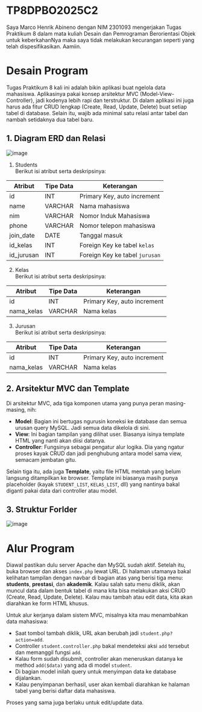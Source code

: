 # TP8DPBO2025C2

Saya Marco Henrik Abineno dengan NIM 2301093 mengerjakan Tugas Praktikum 8 dalam mata kuliah Desain dan Pemrograman Berorientasi Objek untuk keberkahanNya maka saya tidak melakukan kecurangan seperti yang telah dispesifikasikan. Aamiin.

# Desain Program

Tugas Praktikum 8 kali ini adalah bikin aplikasi buat ngelola data mahasiswa. Aplikasinya pakai konsep arsitektur MVC (Model-View-Controller), jadi kodenya lebih rapi dan terstruktur. Di dalam aplikasi ini juga harus ada fitur CRUD lengkap (Create, Read, Update, Delete) buat setiap tabel di database. Selain itu, wajib ada minimal satu relasi antar tabel dan nambah setidaknya dua tabel baru.  

## 1. Diagram ERD dan Relasi

![image](https://github.com/user-attachments/assets/77fd0f5e-9376-468d-bd5c-40afb288aba0)

1. Students  
Berikut isi atribut serta deskripsinya:

| Atribut     | Tipe Data | Keterangan                     |
| ----------- | --------- | ------------------------------ |
| id          | INT       | Primary Key, auto increment    |
| name        | VARCHAR   | Nama mahasiswa                 |
| nim         | VARCHAR   | Nomor Induk Mahasiswa          |
| phone       | VARCHAR   | Nomor telepon mahasiswa        |
| join\_date  | DATE      | Tanggal masuk                  |
| id\_kelas   | INT       | Foreign Key ke tabel `kelas`   |
| id\_jurusan | INT       | Foreign Key ke tabel `jurusan` |

2. Kelas  
Berikut isi atribut serta deskripsinya:
  
| Atribut     | Tipe Data | Keterangan                  |
| ----------- | --------- | --------------------------- |
| id          | INT       | Primary Key, auto increment |
| nama\_kelas | VARCHAR   | Nama kelas                  |

3. Jurusan  
Berikut isi atribut serta deskripsinya:
  
| Atribut     | Tipe Data | Keterangan                  |
| ----------- | --------- | --------------------------- |
| id          | INT       | Primary Key, auto increment |
| nama\_kelas | VARCHAR   | Nama kelas                  |

## 2. Arsitektur MVC dan Template

Di arsitektur MVC, ada tiga komponen utama yang punya peran masing-masing, nih:

* **Model**: Bagian ini bertugas ngurusin koneksi ke database dan semua urusan query MySQL. Jadi semua data dikelola di sini.
* **View**: Ini bagian tampilan yang dilihat user. Biasanya isinya template HTML yang nanti akan diisi datanya.
* **Controller**: Fungsinya sebagai pengatur alur logika. Dia yang ngatur proses kayak CRUD dan jadi penghubung antara model sama view, semacam jembatan gitu.

Selain tiga itu, ada juga **Template**, yaitu file HTML mentah yang belum langsung ditampilkan ke browser. Template ini biasanya masih punya placeholder (kayak `STUDENT_LIST`, `KELAS_LIST`, dll) yang nantinya bakal diganti pakai data dari controller atau model.

## 3. Struktur Forlder

![image](https://github.com/user-attachments/assets/af6142df-96ed-4413-b88c-e0a7eb0134c1)

# Alur Program

Diawal pastikan dulu server Apache dan MySQL sudah aktif. Setelah itu, buka browser dan akses `index.php` lewat URL. Di halaman utamanya bakal kelihatan tampilan dengan navbar di bagian atas yang berisi tiga menu: **students**, **prestasi**, dan **akademik**. Kalau salah satu menu diklik, akan muncul data dalam bentuk tabel di mana kita bisa melakukan aksi CRUD (Create, Read, Update, Delete). Kalau mau tambah atau edit data, kita akan diarahkan ke form HTML khusus.

Untuk alur kerjanya dalam sistem MVC, misalnya kita mau menambahkan data mahasiswa:

* Saat tombol tambah diklik, URL akan berubah jadi `student.php?action=add`.
* Controller `student.controller.php` bakal mendeteksi aksi `add` tersebut dan memanggil fungsi `add`.
* Kalau form sudah disubmit, controller akan meneruskan datanya ke method `add($data)` yang ada di model `student`.
* Di bagian model inilah query untuk menyimpan data ke database dijalankan.
* Kalau penyimpanan berhasil, user akan kembali diarahkan ke halaman tabel yang berisi daftar data mahasiswa.

Proses yang sama juga berlaku untuk edit/update data.



